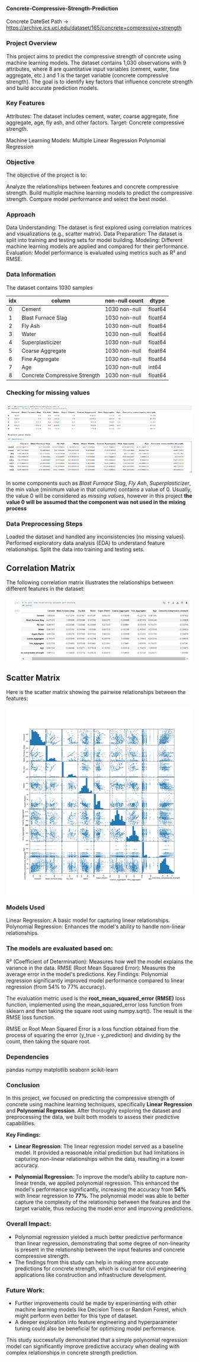 #### Concrete-Compressive-Strength-Prediction

Concrete DateSet Path -> https://archive.ics.uci.edu/dataset/165/concrete+compressive+strength

### Project Overview
This project aims to predict the compressive strength of concrete using machine learning models. The dataset contains 1,030 observations with 9 attributes, where 8 are quantitative input variables (cement, water, fine aggregate, etc.) and 1 is the target variable (concrete compressive strength). The goal is to identify key factors that influence concrete strength and build accurate prediction models.

### Key Features
Attributes: The dataset includes cement, water, coarse aggregate, fine aggregate, age, fly ash, and other factors.
Target: Concrete compressive strength.

Machine Learning Models:
Multiple Linear Regression
Polynomial Regression

### Objective

The objective of the project is to:

Analyze the relationships between features and concrete compressive strength.
Build multiple machine learning models to predict the compressive strength.
Compare model performance and select the best model.

### Approach

Data Understanding: The dataset is first explored using correlation matrices and visualizations (e.g., scatter matrix).
Data Preparation: The dataset is split into training and testing sets for model building.
Modeling: Different machine learning models are applied and compared for their performance.
Evaluation: Model performance is evaluated using metrics such as R² and RMSE.

### Data Information
The dataset contains 1030 samples  

| idx | column                        | non-null count | dtype   |
|-----|-------------------------------|----------------|---------|
| 0   | Cement                        | 1030 non-null  | float64 |
| 1   | Blast Furnace Slag            | 1030 non-null  | float64 |
| 2   | Fly Ash                       | 1030 non-null  | float64 |
| 3   | Water                         | 1030 non-null  | float64 |
| 4   | Superplasticizer              | 1030 non-null  | float64 |
| 5   | Coarse Aggregate              | 1030 non-null  | float64 |
| 6   | Fine Aggregate                | 1030 non-null  | float64 |
| 7   | Age                           | 1030 non-null  | int64   |
| 8   | Concrete Compressive Strength | 1030 non-null  | float64 |
  

### Checking for missing values  

![DataSet Describe](images/Concrete_data.png)


In some components such as *Blast Furnace Slag*, *Fly Ash*, *Superplasticizer*, the min value (minimum value in that column) contains a value of 0.
Usually, the value 0 will be considered as *missing values*, however in this project **the value 0 will be assumed that the component was not used in the mixing process**

### Data Preprocessing Steps

Loaded the dataset and handled any inconsistencies (no missing values).
Performed exploratory data analysis (EDA) to understand feature relationships.
Split the data into training and testing sets.

## Correlation Matrix
The following correlation matrix illustrates the relationships between different features in the dataset:

![Correlation Matrix](images/Concrete_Correlation_Matrix.png)

## Scatter Matrix
Here is the scatter matrix showing the pairwise relationships between the features:

![Scatter Matrix](plots/scatter_plot_concrete.png)

### Models Used

Linear Regression: A basic model for capturing linear relationships.
Polynomial Regression: Enhances the model's ability to handle non-linear relationships.

### The models are evaluated based on:

R² (Coefficient of Determination): Measures how well the model explains the variance in the data.
RMSE (Root Mean Squared Error): Measures the average error in the model's predictions.
Key Findings:
Polynomial regression significantly improved model performance compared to linear regression (from 54% to 77% accuracy).

The evaluation metric used is the **root_mean_squared_error (RMSE)** loss function, implemented using the mean_squared_error loss function from sklearn and then taking the square root using numpy.sqrt(). The result is the RMSE loss function.

RMSE or Root Mean Squared Error is a loss function obtained from the process of squaring the error (y_true - y_prediction) and dividing by the count, then taking the square root.

### Dependencies

pandas
numpy
matplotlib
seaborn
scikit-learn

### Conclusion

In this project, we focused on predicting the compressive strength of concrete using machine learning techniques, specifically **Linear Regression** and **Polynomial Regression**. After thoroughly exploring the dataset and preprocessing the data, we built both models to assess their predictive capabilities.

**Key Findings:**
- **Linear Regression**: The linear regression model served as a baseline model. It provided a reasonable initial prediction but had limitations in capturing non-linear relationships within the data, resulting in a lower accuracy.
  
- **Polynomial Regression**: To improve the model’s ability to capture non-linear trends, we applied polynomial regression. This enhanced the model's performance significantly, increasing the accuracy from **54%** with linear regression to **77%**. The polynomial model was able to better capture the complexity of the relationship between the features and the target variable, thus reducing the model error and improving predictions.

### Overall Impact:
- Polynomial regression yielded a much better predictive performance than linear regression, demonstrating that some degree of non-linearity is present in the relationship between the input features and concrete compressive strength.
- The findings from this study can help in making more accurate predictions for concrete strength, which is crucial for civil engineering applications like construction and infrastructure development.

### Future Work:
- Further improvements could be made by experimenting with other machine learning models like Decision Trees or Random Forest, which might perform even better for this type of dataset.
- A deeper exploration into feature engineering and hyperparameter tuning could also be beneficial for optimizing model performance.

This study successfully demonstrated that a simple polynomial regression model can significantly improve predictive accuracy when dealing with complex relationships in concrete strength prediction.
